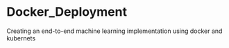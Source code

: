 # Docker_Deployment
Creating an end-to-end machine learning implementation using docker and kubernets
